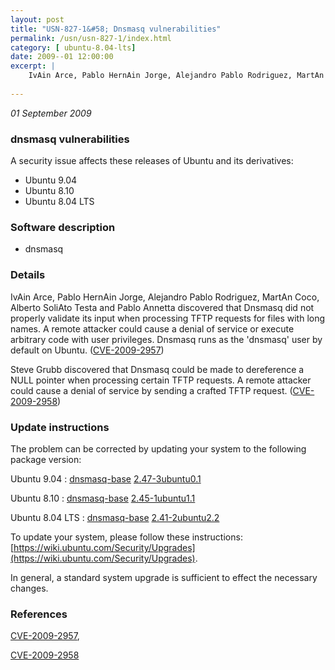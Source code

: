 ```yaml
---
layout: post
title: "USN-827-1&#58; Dnsmasq vulnerabilities"
permalink: /usn/usn-827-1/index.html
category: [ ubuntu-8.04-lts]
date: 2009--01 12:00:00
excerpt: |
    IvAin Arce, Pablo HernAin Jorge, Alejandro Pablo Rodriguez, MartA­n Coco, Alberto SoliAto Testa and Pablo Annetta discovered that Dnsmasq did not properly validate its input when processing TFTP requests for files with long names. A remote attacker could cause a denial of service or execute arbitrary code with user privileges. Dnsmasq runs as the &#39;dnsmasq&#39; user by default on Ubuntu. ([CVE-2009-2957](http://people.ubuntu.com/~ubuntu-security/cve/CVE-2009-2957))
    
--- 
```

 
 

*01 September 2009*

### dnsmasq vulnerabilities

A security issue affects these releases of Ubuntu and its derivatives:

* Ubuntu 9.04
* Ubuntu 8.10
* Ubuntu 8.04 LTS

### Software description

* dnsmasq 

### Details

IvAin Arce, Pablo HernAin Jorge, Alejandro Pablo Rodriguez, MartA­n Coco, Alberto SoliAto Testa and Pablo Annetta discovered that Dnsmasq did not properly validate its input when processing TFTP requests for files with long names. A remote attacker could cause a denial of service or execute arbitrary code with user privileges. Dnsmasq runs as the &#39;dnsmasq&#39; user by default on Ubuntu. ([CVE-2009-2957](http://people.ubuntu.com/~ubuntu-security/cve/CVE-2009-2957))

Steve Grubb discovered that Dnsmasq could be made to dereference a NULL pointer when processing certain TFTP requests. A remote attacker could cause a denial of service by sending a crafted TFTP request. ([CVE-2009-2958](http://people.ubuntu.com/~ubuntu-security/cve/CVE-2009-2958)) 

### Update instructions

The problem can be corrected by updating your system to the following package version:

Ubuntu 9.04
 : [dnsmasq-base](https://launchpad.net/ubuntu/+source/dnsmasq) <span> [2.47-3ubuntu0.1](https://launchpad.net/ubuntu/+source/dnsmasq/2.47-3ubuntu0.1) </span> 

Ubuntu 8.10
 : [dnsmasq-base](https://launchpad.net/ubuntu/+source/dnsmasq) <span> [2.45-1ubuntu1.1](https://launchpad.net/ubuntu/+source/dnsmasq/2.45-1ubuntu1.1) </span> 

Ubuntu 8.04 LTS
 : [dnsmasq-base](https://launchpad.net/ubuntu/+source/dnsmasq) <span> [2.41-2ubuntu2.2](https://launchpad.net/ubuntu/+source/dnsmasq/2.41-2ubuntu2.2) </span> 

To update your system, please follow these instructions: [https://wiki.ubuntu.com/Security/Upgrades](https://wiki.ubuntu.com/Security/Upgrades).

In general, a standard system upgrade is sufficient to effect the necessary changes. 

### References

 
 [CVE-2009-2957](http://people.ubuntu.com/~ubuntu-security/cve/CVE-2009-2957), 

 [CVE-2009-2958](http://people.ubuntu.com/~ubuntu-security/cve/CVE-2009-2958)
 

